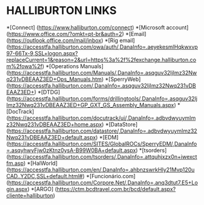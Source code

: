 # HALLIBURTON LINKS

*[Connect] (https://www.halliburton.com/connect)
*[Microsoft account] (https://www.office.com/?omkt=pt-br&auth=2)
*[Email] (https://outlook.office.com/mail/inbox)
*[Rig email] (https://accesstfa.halliburton.com/owa/auth/,DanaInfo=.aeyekesmlHqkwxvp97-66Tx-9,SSL+logon.aspx?replaceCurrent=1&reason=2&url=https%3a%2f%2fexchange.halliburton.com%2fowa%2f)
*[Operations Manuals] (https://accesstfa.halliburton.com/Manuals/,DanaInfo=.asqguv32ljImz32Nwq231vDBEAAZ3ED+Ops_Manuals.htm)
*[SperryWeb] (https://accesstfa.halliburton.com/,DanaInfo=.asqguv32ljImz32Nwq231vDBEAAZ3ED+)
*[DTDG] (https://accesstfa.halliburton.com/forms/drillingtools/,DanaInfo=.asqguv32ljImz32Nwq231vDBEAAZ3ED+GP_GXT_GS_Assembly_Manuals.aspx)
*[DocTrack] (https://accesstfa.halliburton.com/docutrack/ui/,DanaInfo=.adbvdwyuymImz32Nwq231vDBEAAZ3ED+home.aspx)
*[DataStore] (https://accesstfa.halliburton.com/datastore/,DanaInfo=.adbvdwyuymImz32Nwq231vDBEAAZ3ED+default.aspx)
*[EDM] (https://accesstfa.halliburton.com/SITES/GlobalROCs/SperryEDM/,DanaInfo=.asqyhwyFjw0zKtnz0ysA-B99W0BA+default.aspx)
*[tsorders] (https://accesstfa.halliburton.com/tsorders/,DanaInfo=.attquhjxzx0n+iwexctfm.asp)
*[HalWorld] (https://accesstfa.halliburton.com/en/,DanaInfo=.ahbnzswrkHly21Mvp120uCAD..Y2DC,SSL+default.html#)
*[Funcionário.com] (https://accesstfa.halliburton.com/Corpore.Net/,DanaInfo=.anq3dtut7.E5+Login.aspx)
*[ARGO] (https://ctm.bcdtravel.com.br/bcd/default.aspx?cliente=halliburton)


